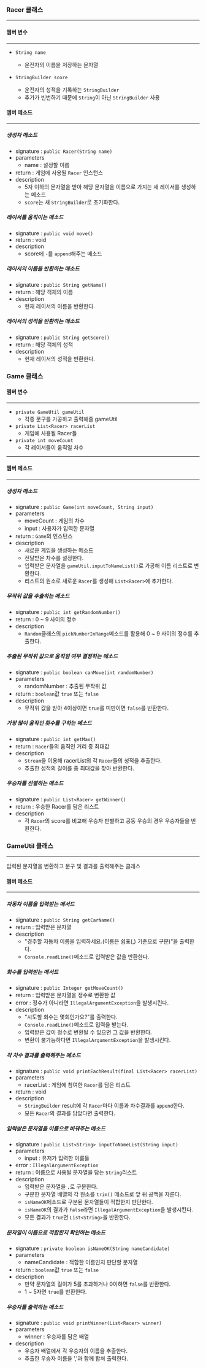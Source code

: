 ### Racer 클래스 

---
#### 멤버 변수

---
- `String name`
  - 운전자의 이름을 저장하는 문자열

- `StringBuilder score`
  - 운전자의 성적을 기록하는 `StringBuilder`
  - 추가가 빈번하기 때문에 `String`이 아닌 `StringBuilder` 사용

#### 멤버 메소드

---
##### 생성자 메소드
- signature : `public Racer(String name)`
- parameters
  - name : 설정할 이름
- return : 게임에 사용될 `Racer` 인스턴스
- description
  - 5자 이하의 문자열을 받아 해당 문자열을 이름으로 가지는 새 레이서를 생성하는 메소드
  - `score`는 새 `StringBuilder`로 초기화한다.

##### 레이서를 움직이는 메소드
- signature : `public void move()`
- return : void
- description 
  - score에 `-`를 `append`해주는 메소드

##### 레이서의 이름을 반환하는 메소드
- signature : `public String getName()`
- return : 해당 객체의 이름
- description
  - 현재 레이서의 이름을 반환한다.

##### 레이서의 성적을 반환하는 메소드
- signature : `public String getScore()`
- return : 해당 객체의 성적
- description
  - 현재 레이서의 성적을 반환한다.

### Game 클래스

#### 멤버 변수

---
- `private GameUtil gameUtil`
  - 각종 문구를 가공하고 출력해줄 gameUtil
- `private List<Racer> racerList`
  - 게임에 사용될 Racer들
- `private int moveCount`
  - 각 레이서들이 움직일 차수
---
#### 멤버 메소드

---

##### 생성자 메소드
- signature : `public Game(int moveCount, String input)`
- parameters
  - moveCount : 게임의 차수
  - input : 사용자가 입력한 문자열
- return : `Game`의 인스턴스
- description
  - 새로운 게임을 생성하는 메소드
  - 전달받은 차수를 설정한다.
  - 입력받은 문자열을 `gameUtil.inputToNameList()`로 가공해 이름 리스트로 변환한다.
  - 리스트의 원소로 새로운 `Racer`를 생성해 `List<Racer>`에 추가한다.

##### 무작위 값을 추출하는 메소드
- signature : `public int getRandomNumber()`
- return : 0 ~ 9 사이의 정수
- description
  - `Random`클래스의 `pickNumberInRange`메소드를 활용해 0 ~ 9 사이의 정수를 추출한다.

##### 추출된 무작위 값으로 움직임 여부 결정하는 메소드
- signature : `public boolean canMove(int randomNumber)`
- parameters
  - randomNumber : 추출된 무작위 값
- return : `boolean`값 `true` 또는 `false`
- description
  - 무작위 값을 받아 4이상이면 `true`를 미만이면 `false`를 반환한다.

##### 가장 많이 움직인 횟수를 구하는 메소드
- signature : `public int getMax()`
- return : `Racer`들의 움직인 거리 중 최대값
- description
  - `Stream`을 이용해 racerList의 각 `Racer`들의 성적을 추출한다.
  - 추출한 성적의 길이를 중 최대값을 찾아 반환한다.

##### 우승자를 선별하는 메소드
- signature : `public List<Racer> getWinner()`
- return : 우승한 Racer를 담은 리스트
- description
  - 각 `Racer`의 score를 비교해 우승자 판별하고 공동 우승의 경우 우승자들을 반환한다.

### GameUtil 클래스

---
입력된 문자열을 변환하고 문구 및 결과를 출력해주는 클래스

#### 멤버 메소드

---

##### 자동차 이름을 입력받는 메서드
- signature : `public String getCarName()`
- return : 입력받은 문자열
- description
  - "경주할 자동차 이름을 입력하세요.(이름은 쉼표(,) 기준으로 구분)"을 출력한다.
  - `Console.readLine()`메소드로 입력받은 값을 반환한다.

##### 회수를 입력받는 메서드
- signature : `public Integer getMoveCount()`
- return : 입력받은 문자열을 정수로 변환한 값
- error : 정수가 아니라면 `IllegalArgumentException`을 발생시킨다.
- description
  - "시도할 회수는 몇회인가요?"를 출력한다.
  - `Console.readLine()`메소드로 입력을 받는다.
  - 입력받은 값이 정수로 변환될 수 있으면 그 값을 반환한다.
  - 변환이 불가능하다면 `IllegalArgumentException`을 발생시킨다.

##### 각 차수 결과를 출력해주는 메소드
- signature : `public void printEachResult(final List<Racer> racerList)`
- parameters
  - racerList : 게임에 참여한 `Racer`를 담은 리스트
- return : void
- description
  - `StringBuilder` result에 각 `Racer`마다 이름과 차수결과를 `append`한다.
  - 모든 `Racer`의 결과를 담았다면 출력한다.

##### 입력받은 문자열을 이름으로 바꿔주는 메소드
- signature : `public List<String> inputToNameList(String input)`
- parameters
  - input : 유저가 입력한 이름들
- error : `IllegalArgumentException`
- return : 이름으로 사용될 문자열을 담는 `String`리스트
- description
  - 입력받은 문자열을 `,`로 구분한다.
  - 구분한 문자열 배열의 각 원소를 `trim()` 메소드로 앞 뒤 공백을 자른다.
  - `isNameOK`메소드로 구분된 문자열들이 적합한지 판단한다.
  - `isNameOK`의 결과가 `false`라면 `IllegalArgumentException`을 발생시킨다.
  - 모든 결과가 `true`면 `List<String>`을 반환한다.

##### 문자열이 이름으로 적합한지 확인하는 메소드
- signature : `private boolean isNameOK(String nameCandidate)`
- parameters
  - nameCandidate : 적합한 이름인지 판단할 문자열
- return : `boolean`값 `true` 또는 `false`
- description
  - 만약 문자열의 길이가 5를 초과하거나 0이하면 `false`를 반환한다.
  - 1 ~ 5자면 `true`를 반환한다.

##### 우승자를 출력하는 메소드
- signature : `public void printWinner(List<Racer> winner)`
- parameters
  - winner : 우승자를 담은 배열
- description
  - 우승자 배열에서 각 우승자의 이름을 추출한다.
  - 추출한 우승자 이름을 ','과 함께 합쳐 출력한다.